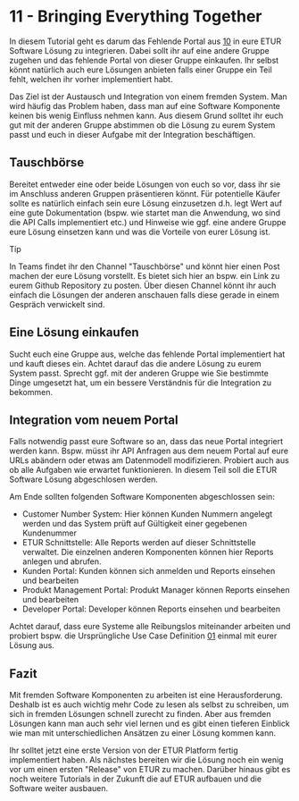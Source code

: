 # 11 - Bringing Everything Together

In diesem Tutorial geht es darum das Fehlende Portal aus [10](./10-Creating-The-Etur-Platforms.md) in eure ETUR Software Lösung zu integrieren. Dabei sollt ihr auf eine andere Gruppe zugehen und das fehlende Portal von dieser Gruppe einkaufen. Ihr selbst könnt natürlich auch eure Lösungen anbieten falls einer Gruppe ein Teil fehlt, welchen ihr vorher implementiert habt.

Das Ziel ist der Austausch und Integration von einem fremden System. Man wird häufig das Problem haben, dass man auf eine Software Komponente keinen bis wenig Einfluss nehmen kann. Aus diesem Grund solltet ihr euch gut mit der anderen Gruppe abstimmen ob die Lösung zu eurem System passt und euch in dieser Aufgabe mit der Integration beschäftigen.

## Tauschbörse

Bereitet entweder eine oder beide Lösungen von euch so vor, dass ihr sie im Anschluss anderen Gruppen präsentieren könnt. Für potentielle Käufer sollte es natürlich einfach sein eure Lösung einzusetzen d.h. legt Wert auf eine gute Dokumentation (bspw. wie startet man die Anwendung, wo sind die API Calls implementiert etc.) und Hinweise wie ggf. eine andere Gruppe eure Lösung einsetzen kann und was die Vorteile von eurer Lösung ist.

> [!TIP]
> In Teams findet ihr den Channel "Tauschbörse" und könnt hier einen Post machen der eure Lösung vorstellt. Es bietet sich hier an bspw. ein Link zu eurem Github Repository zu posten. Über diesen Channel könnt ihr auch einfach die Lösungen der anderen anschauen falls diese gerade in einem Gespräch verwickelt sind.

## Eine Lösung einkaufen

Sucht euch eine Gruppe aus, welche das fehlende Portal implementiert hat und kauft dieses ein. Achtet darauf das die andere Lösung zu eurem System passt. Sprecht ggf. mit der anderen Gruppe wie Sie bestimmte Dinge umgesetzt hat, um ein bessere Verständnis für die Integration zu bekommen.

## Integration vom neuem Portal

Falls notwendig passt eure Software so an, dass das neue Portal integriert werden kann. Bspw. müsst ihr API Anfragen aus dem neuem Portal auf eure URLs abändern oder etwas am Datenmodell modifizieren. Probiert auch aus ob alle Aufgaben wie erwartet funktionieren. In diesem Teil soll die ETUR Software Lösung abgeschlosen werden.

Am Ende sollten folgenden Software Komponenten abgeschlossen sein:

- Customer Number System: Hier können Kunden Nummern angelegt werden und das System prüft auf Gültigkeit einer gegebenen Kundenummer
- ETUR Schnittstelle: Alle Reports werden auf dieser Schnittstelle verwaltet. Die einzelnen anderen Komponenten können hier Reports anlegen und abrufen.
- Kunden Portal: Kunden können sich anmelden und Reports einsehen und bearbeiten
- Produkt Management Portal: Produkt Manager können Reports einsehen und bearbeiten
- Developer Portal: Developer können Reports einsehen und bearbeiten

Achtet darauf, dass eure Systeme alle Reibungslos miteinander arbeiten und probiert bspw. die Ursprüngliche Use Case Definition [01](./01-Use-Case-Sample.md) einmal mit eurer Lösung aus.

## Fazit

Mit fremden Software Komponenten zu arbeiten ist eine Herausforderung. Deshalb ist es auch wichtig mehr Code zu lesen als selbst zu schreiben, um sich in fremden Lösungen schnell zurecht zu finden. Aber aus fremden Lösungen kann man auch sehr viel lernen und es gibt einen tieferen Einblick wie man mit unterschiedlichen Ansätzen zu einer Lösung kommen kann.

Ihr solltet jetzt eine erste Version von der ETUR Platform fertig implementiert haben. Als nächstes bereiten wir die Lösung noch ein wenig vor um einen ersten "Release" von ETUR zu machen. Darüber hinaus gibt es noch weitere Tutorials in der Zukunft die auf ETUR aufbauen und die Software weiter ausbauen.